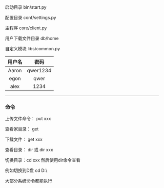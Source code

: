 启动目录  bin/start.py

配置目录  conf/settings.py

主程序    core/client.py

用户下载文件目录  db/home

自定义模块   libs/common.py


|用户名  |   密码   |
| :-----:  | :-----:|
| Aaron  |     qwer1234 | 
|egon      |  qwer|
|alex       | 1234 |



---
### 命令
上传文件命令：     put xxx

查看家目录：       get

下载文件：         get xxx

查看目录：         dir
   或             dir xxx


切换目录：cd xxx 
    然后使用dir命令查看
    
例如切换到D盘 cd  D:\\

 大部分系统命令都能执行
 